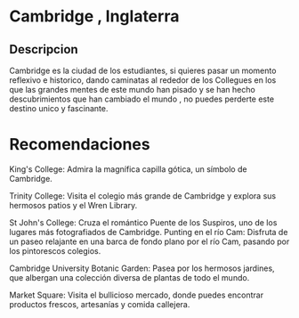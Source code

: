 # Cambridge , Inglaterra 

## Descripcion 

Cambridge es la ciudad de los estudiantes, si quieres pasar un momento reflexivo e historico, dando caminatas al rededor de los Collegues en los que las grandes mentes de este mundo han pisado y se han hecho descubrimientos que han cambiado el mundo , no puedes perderte este destino unico y fascinante.

# Recomendaciones 

King's College: Admira la magnífica capilla gótica, un símbolo de Cambridge.

Trinity College: Visita el colegio más grande de Cambridge y explora sus hermosos patios y el Wren Library.

St John's College: Cruza el romántico Puente de los Suspiros, uno de los lugares más fotografiados de Cambridge.
Punting en el río Cam: Disfruta de un paseo relajante en una barca de fondo plano por el río Cam, pasando por los pintorescos colegios.

Cambridge University Botanic Garden: Pasea por los hermosos jardines, que albergan una colección diversa de plantas de todo el mundo.

Market Square: Visita el bullicioso mercado, donde puedes encontrar productos frescos, artesanías y comida callejera.



